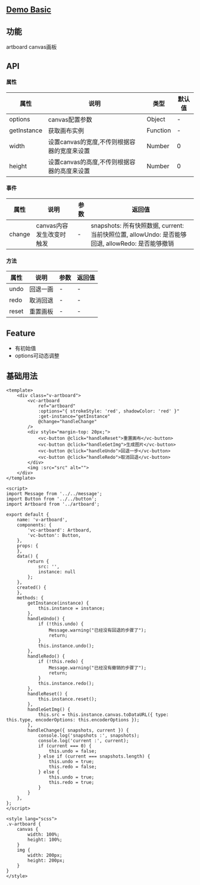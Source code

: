 ## [Demo Basic](https://wya-team.github.io/wya-vc/dist/artboard/basic.html)
## 功能
artboard canvas画板

## API

#### 属性
属性 | 说明 | 类型 | 默认值
---|---|---|---
options | canvas配置参数 | Object | -
getInstance | 获取画布实例 | Function | -
width | 设置canvas的宽度,不传则根据容器的宽度来设置 | Number | 0
height | 设置canvas的高度,不传则根据容器的高度来设置 | Number | 0

#### 事件

属性 | 说明 | 参数 | 返回值
---|---|---|---
change | canvas内容发生改变时触发 | - | snapshots: 所有快照数据, current: 当前快照位置, allowUndo: 是否能够回退, allowRedo: 是否能够撤销

#### 方法

属性 | 说明 | 参数 | 返回值
---|---|---|---
undo | 回退一画 | - | -
redo | 取消回退 | - | -
reset | 重置画板 | - | -

## Feature
+ 有初始值
+ options可动态调整

## 基础用法

```vue
<template>
	<div class="v-artboard">
		<vc-artboard 
			ref="artboard" 
			:options="{ strokeStyle: 'red', shadowColor: 'red' }"
			:get-instance="getInstance"
			@change="handleChange" 
		/>	
		<div style="margin-top: 20px;">
			<vc-button @click="handleReset">重置画布</vc-button>
			<vc-button @click="handleGetImg">生成图片</vc-button>
			<vc-button @click="handleUndo">回退一步</vc-button>
			<vc-button @click="handleRedo">取消回退</vc-button>
		</div>
		<img :src="src" alt="">
	</div>
</template>

<script>
import Message from '../../message';
import Button from '../../button';
import Artboard from '../artboard';

export default {
	name: 'v-artboard',
	components: {
		'vc-artboard': Artboard,
		'vc-button': Button,
	},
	props: {
	},
	data() {
		return {
			src: '',
			instance: null
		};
	},
	created() {
	},
	methods: {
		getInstance(instance) {
			this.instance = instance;
		},
		handleUndo() {
			if (!this.undo) {
				Message.warning("已经没有回退的步骤了");
				return;
			}
			this.instance.undo();
		},
		handleRedo() {
			if (!this.redo) {
				Message.warning("已经没有撤销的步骤了");
				return;
			}
			this.instance.redo();
		},
		handleReset() {
			this.instance.reset();
		},
		handleGetImg() {
			this.src = this.instance.canvas.toDataURL({ type: this.type, encoderOptions: this.encoderOptions });
		},
		handleChange({ snapshots, current }) {
			console.log('snapshots :', snapshots);
			console.log('current :', current);
			if (current === 0) {
				this.undo = false;
			} else if (current === snapshots.length) {
				this.undo = true;
				this.redo = false;
			} else {
				this.undo = true;
				this.redo = true;
			}
		}
	},
};
</script>

<style lang="scss">
.v-artboard {
	canvas {
		width: 100%;
		height: 100%;
	}
	img {
		width: 200px;
		height: 200px;
	}
}
</style>

```